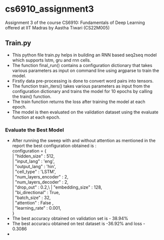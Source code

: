 # cs6910_assignment3
Assignment 3 of the course CS6910: Fundamentals of Deep Learning offered at IIT Madras by Aastha Tiwari (CS22M005)

## Train.py

* This python file train.py helps in building an RNN based seq2seq model which supports lstm, gru and rnn cells.
* The function final_run() contains a configuration dictionary that takes various parameters as input on command line using argparse to train the model.
* Firstly data pre-processing is done to convert word pairs into tensors.
* The function train_iters() takes various parameters as input from the configuration dictionary and trains the model for 10 epochs by calling the train() function. 
* The train function returns the loss after training the model at each epoch.
* The model is then evaluated on the validation dataset using the evaluate function at each epoch.

### Evaluate the Best Model
* After running the sweep with and without attention as mentioned in the report the best configuration obtained is :\
   configuration = {\
             |   "hidden_size" : 512,\
             |   "input_lang" : 'eng',\
             |   "output_lang" : 'hin',\
             |   "cell_type"   : 'LSTM',\
             |   "num_layers_encoder" : 2,\
             |   "num_layers_decoder" : 2,\
             |   "drop_out"    : 0.2,\ 
             |   "embedding_size" : 128,\
             |   "bi_directional" : True,\
             |   "batch_size" : 32,\
             |   "attention" : False ,\
             |   "learning_rate" : 0.001,\
         }
* The best accuracy obtained on validation set is - 38.94% 
* The best accuracu obtained on test dataset is -36.92%  and loss - 0.3086
* 
